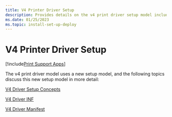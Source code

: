```yaml
---
title: V4 Printer Driver Setup
description: Provides details on the v4 print driver setup model including setup concepts, INF file details, and the driver manifest.
ms.date: 01/25/2023
ms.topic: install-set-up-deploy
---
```


# V4 Printer Driver Setup

[!include[Print Support Apps](../includes/print-support-apps.md)]

The v4 print driver model uses a new setup model, and the following topics discuss this new setup model in more detail:

[V4 Driver Setup Concepts](v4-driver-setup-concepts.md)

[V4 Driver INF](v4-driver-inf.md)

[V4 Driver Manifest](v4-driver-manifest.md)
